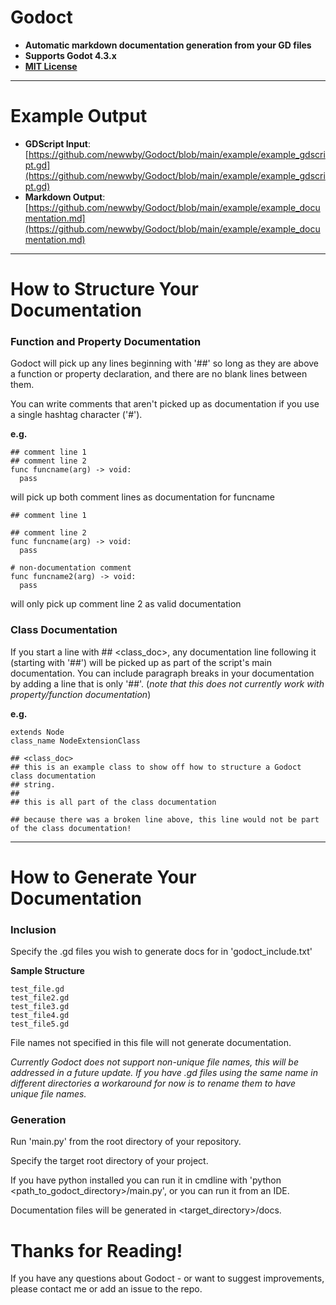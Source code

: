 # Godoct

- **Automatic markdown documentation generation from your GD files**
- **Supports Godot 4.3.x**
- **[MIT License](https://github.com/newwby/Godoct?tab=MIT-1-ov-file)** 

---

# Example Output

- **GDScript Input**: [https://github.com/newwby/Godoct/blob/main/example/example_gdscript.gd](https://github.com/newwby/Godoct/blob/main/example/example_gdscript.gd)
- **Markdown Output**: [https://github.com/newwby/Godoct/blob/main/example/example_documentation.md](https://github.com/newwby/Godoct/blob/main/example/example_documentation.md)

---

# How to Structure Your Documentation

### Function and Property Documentation

Godoct will pick up any lines beginning with '##' so long as they are above a function or property declaration, and there are no blank lines between them.

You can write comments that aren't picked up as documentation if you use a single hashtag character ('#').

**e.g.**

```
## comment line 1
## comment line 2
func funcname(arg) -> void:
  pass
```

will pick up both comment lines as documentation for funcname

```
## comment line 1

## comment line 2
func funcname(arg) -> void:
  pass

# non-documentation comment
func funcname2(arg) -> void:
  pass
```

will only pick up comment line 2 as valid documentation

### Class Documentation

If you start a line with ## <class_doc>, any documentation line following it (starting with '##') will be picked up as part of the script's main documentation.
You can include paragraph breaks in your documentation by adding a line that is only '##'. (*note that this does not currently work with property/function documentation*)

**e.g.**

```
extends Node
class_name NodeExtensionClass

## <class_doc>
## this is an example class to show off how to structure a Godoct class documentation
## string.
##
## this is all part of the class documentation

## because there was a broken line above, this line would not be part of the class documentation!
```

---

# How to Generate Your Documentation

### Inclusion

Specify the .gd files you wish to generate docs for in 'godoct_include.txt'

**Sample Structure**

```
test_file.gd
test_file2.gd
test_file3.gd
test_file4.gd
test_file5.gd
```

File names not specified in this file will not generate documentation.

*Currently Godoct does not support non-unique file names, this will be addressed in a future update. If you have .gd files using the same name in different directories a workaround for now is to rename them to have unique file names.*

### Generation

Run 'main.py' from the root directory of your repository.

Specify the target root directory of your project.

If you have python installed you can run it in cmdline with 'python <path_to_godoct_directory>/main.py', or you can run it from an IDE.

Documentation files will be generated in <target_directory>/docs.

# Thanks for Reading!

If you have any questions about Godoct - or want to suggest improvements, please contact me or add an issue to the repo.

